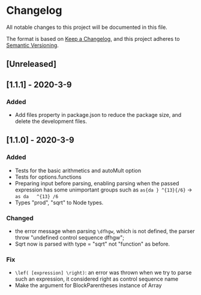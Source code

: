 # Changelog
All notable changes to this project will be documented in this file.

The format is based on [Keep a Changelog](https://keepachangelog.com/en/1.0.0/),
and this project adheres to [Semantic Versioning](https://semver.org/spec/v2.0.0.html).


## [Unreleased]

## [1.1.1] - 2020-3-9
### Added
- Add files property in package.json to reduce the package size, and delete the development files.


## [1.1.0] - 2020-3-9
### Added
- Tests for the basic arithmetics and autoMult option
- Tests for options.functions
- Preparing input before parsing, enabling parsing when the passed expression has some unimportant groups such as `as{da } ^{13}{/6}` -> `as da   ^{13} /6 `
- Types "prod", "sqrt" to Node types.


### Changed
- the error message when parsing `\dfhgw`, which is not defined, the parser throw "undefined control sequence dfhgw";
- Sqrt now is parsed with type = "sqrt" not "function" as before.

### Fix

- `\lef( [expression] \right)`: an error was thrown when we try to parse such an expression, it considered right as control sequence name
- Make the argument for BlockParentheses instance of Array
